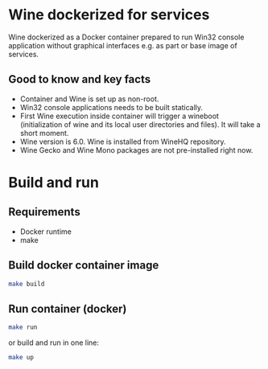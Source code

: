 # Wine dockerized for services
Wine dockerized as a Docker container prepared to run Win32 console application without graphical interfaces e.g. as part or base image of services.

## Good to know and key facts
- Container and Wine is set up as non-root.
- Win32 console applications needs to be built statically.
- First Wine execution inside container will trigger a wineboot (initialization of wine and its local user directories and files). It will take a short moment.
- Wine version is 6.0. Wine is installed from WineHQ repository.
- Wine Gecko and Wine Mono packages are not pre-installed right now.

# Build and run

## Requirements
- Docker runtime
- make

## Build docker container image
```bash
make build
```

## Run container (docker)
```bash
make run
```

or build and run in one line:
```bash
make up
```
